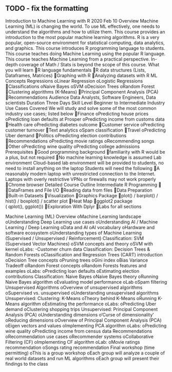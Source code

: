 ## TODO - fix the formatting
Introduction to Machine Learning with R
2020 Feb 10
Overview
Machine Learning (ML) is changing the world. To use ML effectively, one needs to understand the algorithms and how to utilize them. This course provides an introduction to the most popular machine learning algorithms.
R is a very popular, open-source environment for statistical computing, data analytics, and graphics. This course introduces R programming language to students. This course teaches doing Machine Learning using the popular R language.
This course teaches Machine Learning from a practical perspective. In-depth coverage of Math / Stats is beyond the scope of this course.
What you will learn
R language fundamentals
R data structures (Lists, Dataframes, Matrices)
Graphing with R
Analyzing datasets with R
ML Concepts
Regressions
oLinear Regression
oLogistic Regressions
Classifications
oNaive Bayes
oSVM
oDecision Trees
oRandom Forest
Clustering algorithms (K-Means)
Principal Component Analysis (PCA)
Recommendations
Audience
Data Analysts, Software Engineers, Data scientists
Duration
Three Days
Skill Level
Beginner to Intermediate
Industry Use Cases Covered
We will study and solve some of the most common industry use cases; listed below
Finance
oPredicting house prices
oPredicting loan defaults at Prosper
oPredicting income from customs data
Health care
oPredicting diabetes outcome
Customer service
oPredicting customer turnover
Text analytics
oSpam classification
Travel
oPredicting Uber demand
Politics
oPredicting election contributions
Recommendations
oPredicting movie ratings
oRecommending songs
Other
oPredicting wine quality
oPredicting college admissions
Prerequisites
Good programming background
familiarity with R would be a plus, but not required
No machine learning knowledge is assumed
Lab environment
Cloud-based lab environment will be provided to students, no need to install anything on the laptop
Students will need the following
A reasonably modern laptop with unrestricted connection to the Internet. Laptops with overly restrictive VPNs or firewalls may not work properly
Chrome browser
Detailed Course Outline
Intermediate R Programming

DataFrames and File I/O
Reading data from files
Data Preparation
Built-in Datasets
Visualization
Graphics Package
plot() / barplot() / hist() / boxplot() / scatter plot
Heat Map
ggplot2 package ( qplot(), ggplot())
Exploration With Dplyr
Labs for all sections

Machine Learning (ML) Overview
oMachine Learning landscape
oUnderstanding Deep Learning use cases
oUnderstanding AI / Machine Learning / Deep Learning
oData and AI
oAI vocabulary
oHardware and software ecosystem
oUnderstanding types of Machine Learning (Supervised / Unsupervised / Reinforcement)
Classification: SVM (Supervised Vector Machines)
oSVM concepts and theory
oSVM with kernel
oLabs:
-Customer churn data
Classification: Decision Trees & Random Forests
oClassification and Regression Trees (CART) introduction
oDecision Tree concepts
oPruning trees
oGini index
oBias Variance Tradeoff
oRandom Forest concepts
oRandom Forests features and examples
oLabs:
oPredicting loan defaults
oEstimating election contributions
Classification: Naive Bayes
oNaive Bayes theory
oRunning Naive Bayes algorithm
oEvaluating model performance
oLab
oSpam filtering
Unsupervised Algorithms
oOverview of unsupervised algorithms
oSupervised vs. unsupervised
oUnderstanding unsupervised algorithms
Unsupervised: Clustering: K-Means
oTheory behind K-Means
oRunning K-Means algorithm
oEstimating the performance
oLabs:
oPredicting Uber demand
oClustering shopping trips
Unsupervised: Principal Component Analysis (PCA)
oUnderstanding dimensions
o‘Curse of dimensionality’
oReducing dimensions
oOverview of Principal Component Analysis (PCA)
oEigen vectors and values
oImplementing PCA algorithm
oLabs:
oPredicting wine quality
oPredicting income from census data
Recommendations
oRecommendation use cases
oRecommender systems
oCollaborative Filtering (CF)
oImplementing CF algorithm
oLab:
oMovie ratings recommendation
oSongs rating recommendation
Final workshop (time permitting)
oThis is a group workshop
oEach group will analyze a couple of real world datasets and run ML algorithms
oEach group will present their findings to the class
